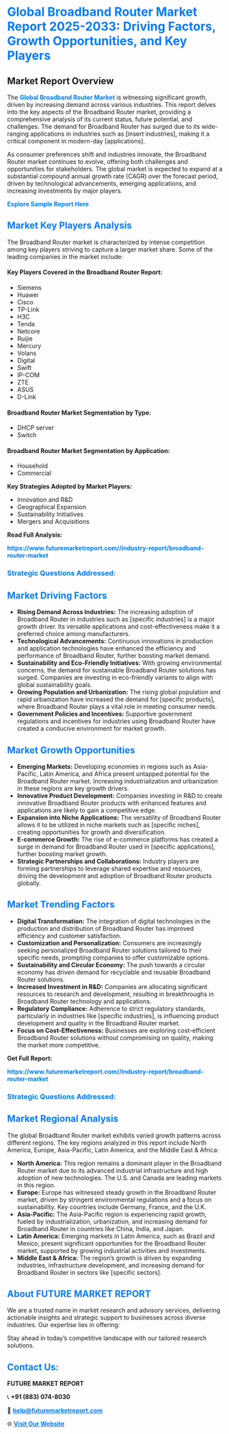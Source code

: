 <h1 style="color: #007BFF;">Global Broadband Router Market Report 2025-2033: Driving Factors, Growth Opportunities, and Key Players</h1>

<section id="overview">
<h2>Market Report Overview</h2>
<p>The <a href="https://www.futuremarketreport.com//industry-report/broadband-router-market" style="color: #007BFF; text-decoration: none;"><strong>Global Broadband Router Market</strong></a> is witnessing significant growth, driven by increasing demand across various industries. This report delves into the key aspects of the Broadband Router market, providing a comprehensive analysis of its current status, future potential, and challenges. The demand for Broadband Router has surged due to its wide-ranging applications in industries such as [insert industries], making it a critical component in modern-day [applications].</p>
<p>As consumer preferences shift and industries innovate, the Broadband Router market continues to evolve, offering both challenges and opportunities for stakeholders. The global market is expected to expand at a substantial compound annual growth rate (CAGR) over the forecast period, driven by technological advancements, emerging applications, and increasing investments by major players.</p>
</section>

<section id="overview">
<p><a href="https://www.futuremarketreport.com//request-sample/reportId=57380" style="color: #007BFF; text-decoration: none;"><strong>Explore Sample Report Here</strong></a></p>
</section>

<section id="key-players">
<h2 style="color: #007BFF;">Market Key Players Analysis</h2>
<p>The Broadband Router market is characterized by intense competition among key players striving to capture a larger market share. Some of the leading companies in the market include:</p>
<h4>Key Players Covered in the Broadband Router Report:</h4>
<ul><li>Siemens</li><li>Huawei</li><li>Cisco</li><li>TP-Link</li><li>H3C</li><li>Tenda</li><li>Netcore</li><li>Ruijie</li><li>Mercury</li><li>Volans</li><li>Digital</li><li>Swift</li><li>IP-COM</li><li>ZTE</li><li>ASUS</li><li>D-Link</li></ul>
<h4>Broadband Router Market Segmentation by Type:</h4>
<ul><li>DHCP server</li><li>Switch</li></ul>

<h4>Broadband Router Market Segmentation by Application:</h4>
<ul><li>Household</li><li>Commercial</li></ul>
<p><strong>Key Strategies Adopted by Market Players:</strong></p>
<ul>
<li>Innovation and R&D</li>
<li>Geographical Expansion</li>
<li>Sustainability Initiatives</li>
<li>Mergers and Acquisitions</li>
</ul>
</section>

<section>
<p><strong>Read Full Analysis: </strong></p><a href="https://www.futuremarketreport.com//industry-report/broadband-router-market" style="color: #007BFF; text-decoration: none;"><strong>https://www.futuremarketreport.com//industry-report/broadband-router-market</strong></a>
<h3 style="color: #007BFF;">Strategic Questions Addressed:</h3>
</section>

<section id="driving-factors">
<h2 style="color: #007BFF;">Market Driving Factors</h2>
<ul>
<li><strong>Rising Demand Across Industries:</strong> The increasing adoption of Broadband Router in industries such as [specific industries] is a major growth driver. Its versatile applications and cost-effectiveness make it a preferred choice among manufacturers.</li>
<li><strong>Technological Advancements:</strong> Continuous innovations in production and application technologies have enhanced the efficiency and performance of Broadband Router, further boosting market demand.</li>
<li><strong>Sustainability and Eco-Friendly Initiatives:</strong> With growing environmental concerns, the demand for sustainable Broadband Router solutions has surged. Companies are investing in eco-friendly variants to align with global sustainability goals.</li>
<li><strong>Growing Population and Urbanization:</strong> The rising global population and rapid urbanization have increased the demand for [specific products], where Broadband Router plays a vital role in meeting consumer needs.</li>
<li><strong>Government Policies and Incentives:</strong> Supportive government regulations and incentives for industries using Broadband Router have created a conducive environment for market growth.</li>
</ul>
</section>

<section id="growth-opportunities">
<h2 style="color: #007BFF;">Market Growth Opportunities</h2>
<ul>
<li><strong>Emerging Markets:</strong> Developing economies in regions such as Asia-Pacific, Latin America, and Africa present untapped potential for the Broadband Router market. Increasing industrialization and urbanization in these regions are key growth drivers.</li>
<li><strong>Innovative Product Development:</strong> Companies investing in R&D to create innovative Broadband Router products with enhanced features and applications are likely to gain a competitive edge.</li>
<li><strong>Expansion into Niche Applications:</strong> The versatility of Broadband Router allows it to be utilized in niche markets such as [specific niches], creating opportunities for growth and diversification.</li>
<li><strong>E-commerce Growth:</strong> The rise of e-commerce platforms has created a surge in demand for Broadband Router used in [specific applications], further boosting market growth.</li>
<li><strong>Strategic Partnerships and Collaborations:</strong> Industry players are forming partnerships to leverage shared expertise and resources, driving the development and adoption of Broadband Router products globally.</li>
</ul>
</section>

<section id="trending-factors">
<h2 style="color: #007BFF;">Market Trending Factors</h2>
<ul>
<li><strong>Digital Transformation:</strong> The integration of digital technologies in the production and distribution of Broadband Router has improved efficiency and customer satisfaction.</li>
<li><strong>Customization and Personalization:</strong> Consumers are increasingly seeking personalized Broadband Router solutions tailored to their specific needs, prompting companies to offer customizable options.</li>
<li><strong>Sustainability and Circular Economy:</strong> The push towards a circular economy has driven demand for recyclable and reusable Broadband Router solutions.</li>
<li><strong>Increased Investment in R&D:</strong> Companies are allocating significant resources to research and development, resulting in breakthroughs in Broadband Router technology and applications.</li>
<li><strong>Regulatory Compliance:</strong> Adherence to strict regulatory standards, particularly in industries like [specific industries], is influencing product development and quality in the Broadband Router market.</li>
<li><strong>Focus on Cost-Effectiveness:</strong> Businesses are exploring cost-efficient Broadband Router solutions without compromising on quality, making the market more competitive.</li>
</ul>
</section>

<section>
<p><strong>Get Full Report: </strong></p><a href="https://www.futuremarketreport.com//industry-report/broadband-router-market" style="color: #007BFF; text-decoration: none;"><strong>https://www.futuremarketreport.com//industry-report/broadband-router-market</strong></a>
<h3 style="color: #007BFF;">Strategic Questions Addressed:</h3>
</section>


<section id="regional-analysis">
<h2 style="color: #007BFF;">Market Regional Analysis</h2>
<p>The global Broadband Router market exhibits varied growth patterns across different regions. The key regions analyzed in this report include North America, Europe, Asia-Pacific, Latin America, and the Middle East & Africa:</p>
<ul>
<li><strong>North America:</strong> This region remains a dominant player in the Broadband Router market due to its advanced industrial infrastructure and high adoption of new technologies. The U.S. and Canada are leading markets in this region.</li>
<li><strong>Europe:</strong> Europe has witnessed steady growth in the Broadband Router market, driven by stringent environmental regulations and a focus on sustainability. Key countries include Germany, France, and the U.K.</li>
<li><strong>Asia-Pacific:</strong> The Asia-Pacific region is experiencing rapid growth, fueled by industrialization, urbanization, and increasing demand for Broadband Router in countries like China, India, and Japan.</li>
<li><strong>Latin America:</strong> Emerging markets in Latin America, such as Brazil and Mexico, present significant opportunities for the Broadband Router market, supported by growing industrial activities and investments.</li>
<li><strong>Middle East & Africa:</strong> The region’s growth is driven by expanding industries, infrastructure development, and increasing demand for Broadband Router in sectors like [specific sectors].</li>
</ul>
</section>

<footer>
<h2 style="color: #007BFF;">About FUTURE MARKET REPORT</h2>
<p>We are a trusted name in market research and advisory services, delivering actionable insights and strategic support to businesses across diverse industries. Our expertise lies in offering:</p>

<p>Stay ahead in today’s competitive landscape with our tailored research solutions.</p>

<h2 style="color: #007BFF;">Contact Us:</h2>
<p><strong>FUTURE MARKET REPORT</strong></p>
<p>📞 <strong>+91 (883) 074-8030</strong></p>
<p>📧 <strong><a href="mailto:help@futuremarketreport.com" style="color: #007BFF;">help@futuremarketreport.com</a></strong></p>
<p>🌐 <strong><a href="https://www.futuremarketreport.com/" style="color: #007BFF;">Visit Our Website</a></strong></p>
</footer>